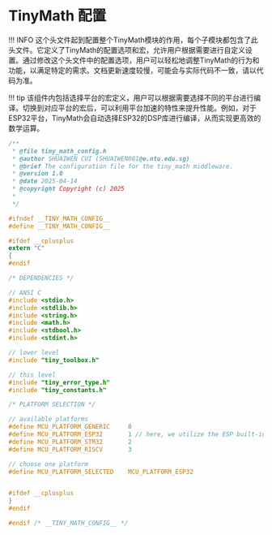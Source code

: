 # TinyMath 配置

!!! INFO
    这个头文件起到配置整个TinyMath模块的作用，每个子模块都包含了此头文件。它定义了TinyMath的配置选项和宏，允许用户根据需要进行自定义设置。通过修改这个头文件中的配置选项，用户可以轻松地调整TinyMath的行为和功能，以满足特定的需求。文档更新速度较慢，可能会与实际代码不一致，请以代码为准。

!!! tip
    该组件内包括选择平台的宏定义，用户可以根据需要选择不同的平台进行编译。切换到对应平台的宏后，可以利用平台加速的特性来提升性能。例如，对于ESP32平台，TinyMath会自动选择ESP32的DSP库进行编译，从而实现更高效的数学运算。

```c
/**
 * @file tiny_math_config.h
 * @author SHUAIWEN CUI (SHUAIWEN001@e.ntu.edu.sg)
 * @brief The configuration file for the tiny_math middleware.
 * @version 1.0
 * @date 2025-04-14
 * @copyright Copyright (c) 2025
 *
 */

#ifndef __TINY_MATH_CONFIG__
#define __TINY_MATH_CONFIG__

#ifdef __cplusplus
extern "C"
{
#endif

/* DEPENDENCIES */

// ANSI C
#include <stdio.h>
#include <stdlib.h>
#include <string.h>
#include <math.h>
#include <stdbool.h>
#include <stdint.h>

// lower level
#include "tiny_toolbox.h"

// this level
#include "tiny_error_type.h"
#include "tiny_constants.h"

/* PLATFORM SELECTION */

// available platforms
#define MCU_PLATFORM_GENERIC     0
#define MCU_PLATFORM_ESP32       1 // here, we utilize the ESP built-in DSP library, it will automatically select the optimized version
#define MCU_PLATFORM_STM32       2
#define MCU_PLATFORM_RISCV       3

// choose one platform
#define MCU_PLATFORM_SELECTED    MCU_PLATFORM_ESP32


#ifdef __cplusplus
}
#endif

#endif /* __TINY_MATH_CONFIG__ */
```